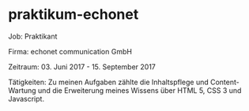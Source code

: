 # praktikum-echonet

 Job: Praktikant

 Firma: echonet communication GmbH

 Zeitraum: 03. Juni 2017 - 15. September 2017

 Tätigkeiten: Zu meinen Aufgaben zählte die Inhaltspflege und Content-Wartung und die Erweiterung meines Wissens über HTML 5, CSS 3 und Javascript.
